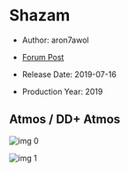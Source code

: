 # Shazam

* Author: aron7awol

* [Forum Post](https://www.avsforum.com/threads/bass-eq-for-filtered-movies.2995212/post-58227318)

* Release Date: 2019-07-16
* Production Year: 2019

## Atmos / DD+ Atmos

![img 0](https://i.imgur.com/L7ZvZr2.jpg)

![img 1](https://i.imgur.com/TOq5eeb.png)

